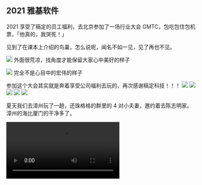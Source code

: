 ## 2021 雅基软件

2021 享受了稿定的员工福利，去北京参加了一场行业大会 GMTC，包吃包住包机票，「他真的，我哭死！」

见到了在课本上介绍的鸟巢，怎么说呢，闻名不如一见，见了再也不见。

![](./2021/b1.jpeg)
<Tip>外面很荒凉，找角度才能保留大家心中美好的样子</Tip>

![](./2021/b2.jpeg)
<Tip>完全不是心目中的宏伟的样子</Tip>

参加这个大会其实就是奔着享受公司福利去玩的，再次感谢稿定科技！！！
<Pictures>
<img loading="lazy" src="./2021/b3.jpeg" />
<img loading="lazy" src="./2021/b4.jpeg" />
<img loading="lazy" src="./2021/b5.jpeg" />
<img loading="lazy" src="./2021/b6.jpeg" />
<img loading="lazy" src="./2021/b7.jpeg" />
</Pictures>

夏天我们去漳州玩了一趟，还珠格格的群里的 4 对小夫妻，邀约着去陈志明家。漳州的海比厦门的干净多了。

<video preload="metadata" controls src="./2021/video-1.mov" />

非常难得，大家会聚一起，我们约过的下次再玩，到现在都没有实现。
<Pictures>
<img loading="lazy" src="./2021/z1.jpeg" />
<img loading="lazy" src="./2021/z2.jpeg" />
<img loading="lazy" src="./2021/z3.jpeg" />
<img loading="lazy" src="./2021/z4.jpeg" />
</Pictures>

2021 是我和大学同学相识的十周年，我们约在厦门一起吃了顿饭，十年过去了，大家都没变化，富裕的还是那些人，这个社会阶级固化的缩影，哈哈哈。

![](./2021/10year.jpeg)
<Tip>看到舍友还是很亲切的</Tip>

我在稿定的部门加入了一个杭州的领导，之前花瓣的创始人。稿定收购了花瓣，他就加入了我们团队。还带来了一些歪风邪气，当时我们要搞个产品叫「轻站」，受众是设计师群体，让他们可以方便的创建自己的网站。

我们要提供一个在线的网站制作编辑器，在他的领导下感觉很压抑，领会到了互联网的卷是什么意思。于是萌发了离职的念头。

此时前面我埋了伏笔的黄森斌邀约我去雅基面试，这边是做游戏编辑器的，比海报编辑器更有意思。而且团队氛围务实不倦。

我就在 21 年 10 月告别了稿定加入雅基软件，现在看来还是正确的选择，因为在雅基的工作状态确实比稿定好些。薪资也涨到了 22k 。

这边主要做的是开源游戏引擎 `COCOS`，我们部门主要维护建立在引擎之上的游戏编辑器。

这边所有项目都在 `Github`，需求用 `Issue` 来跟踪，讨论文档用 `Discussions` ，我很喜欢这种 `all in one` 的感觉。不需要诸如 `Jira` `TAPD` 等其他花里胡俏的工具。

21 年 11 月，我们厦门的房子交房了，疫情期间按时交房，挺不容易的。

<iframe src="//player.bilibili.com/player.html?isOutside=true&aid=113756805797550&bvid=BV13V6qYcExT&cid=27656326259&p=1" scrolling="no" style="margin: 20px auto" border="0" frameborder="no" framespacing="0" allowfullscreen="true"></iframe>
<Tip>广播的内容，就是在讲述那段口罩的历史啊</Tip>

虽说是精装房，但是还是要整顿装修过。

<Pictures>
<img loading="lazy" src="./2021/f1.jpeg" />
<img loading="lazy" src="./2021/f2.jpeg" />
<img loading="lazy" src="./2021/f3.jpeg" />
<img loading="lazy" src="./2021/f4.jpeg" />
<img loading="lazy" src="./2021/f5.jpeg" />
<img loading="lazy" src="./2021/f6.png" />
</Pictures>

2021 虽然仍然处于疫情高度严控的时期，但是大家似乎习惯了这样的生活，比如按时去做核酸，自觉提供绿码等。所以虽然需要戴口罩，但是并不影响这一年该有的活动，人类的适应能力是非常强的。

加入雅基软件应该是它的鼎盛时期吧，参加了公司的 11 周年运动会。

![](./2021/c1.jpeg)
<Tip>cocos 最有活力的时刻</Tip>
